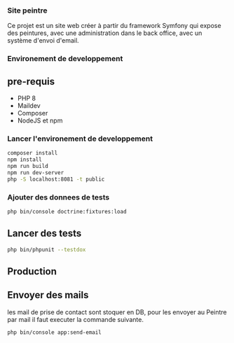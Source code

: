 ### Site peintre

Ce projet est un site web créer à partir du framework Symfony qui expose des peintures, avec une administration 
dans le back office, avec un système d'envoi d'email.

### Environement de developpement
## pre-requis

- PHP 8
- Maildev 
- Composer
- NodeJS et npm
  
### Lancer l'environement de developpement

``` bash
composer install
npm install
npm run build
npm run dev-server
php -S localhost:8081 -t public 
```
### Ajouter des donnees de tests

``` bash
php bin/console doctrine:fixtures:load
```


## Lancer des tests

``` bash
php bin/phpunit --testdox  
```

## Production

## Envoyer des mails

les mail de prise de contact sont stoquer en DB, pour les envoyer au Peintre par mail il faut
executer la commande suivante.

``` bash
php bin/console app:send-email
```
